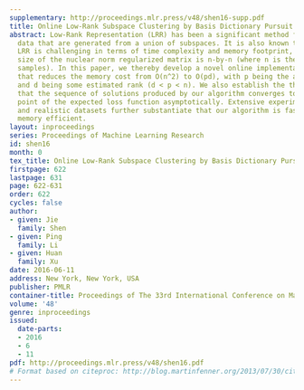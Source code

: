 ```yaml
---
supplementary: http://proceedings.mlr.press/v48/shen16-supp.pdf
title: Online Low-Rank Subspace Clustering by Basis Dictionary Pursuit
abstract: Low-Rank Representation (LRR) has been a significant method for segmenting
  data that are generated from a union of subspaces. It is also known that solving
  LRR is challenging in terms of time complexity and memory footprint, in that the
  size of the nuclear norm regularized matrix is n-by-n (where n is the number of
  samples). In this paper, we thereby develop a novel online implementation of LRR
  that reduces the memory cost from O(n^2) to O(pd), with p being the ambient dimension
  and d being some estimated rank (d < p < n). We also establish the theoretical guarantee
  that the sequence of solutions produced by our algorithm converges to a stationary
  point of the expected loss function asymptotically. Extensive experiments on synthetic
  and realistic datasets further substantiate that our algorithm is fast, robust and
  memory efficient.
layout: inproceedings
series: Proceedings of Machine Learning Research
id: shen16
month: 0
tex_title: Online Low-Rank Subspace Clustering by Basis Dictionary Pursuit
firstpage: 622
lastpage: 631
page: 622-631
order: 622
cycles: false
author:
- given: Jie
  family: Shen
- given: Ping
  family: Li
- given: Huan
  family: Xu
date: 2016-06-11
address: New York, New York, USA
publisher: PMLR
container-title: Proceedings of The 33rd International Conference on Machine Learning
volume: '48'
genre: inproceedings
issued:
  date-parts:
  - 2016
  - 6
  - 11
pdf: http://proceedings.mlr.press/v48/shen16.pdf
# Format based on citeproc: http://blog.martinfenner.org/2013/07/30/citeproc-yaml-for-bibliographies/
---
```

